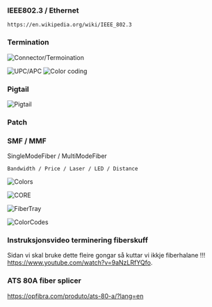 ### IEEE802.3 / Ethernet
```
https://en.wikipedia.org/wiki/IEEE_802.3
```

### Termination
![Connector/Termoination](https://vitextech.com/wp-content/uploads/2019/12/Conn3.png)


![UPC/APC](https://media.cablematic.com/hqterms/pulido_fibra.png)
![Color coding](https://www.ingenova.com/wp-content/uploads/2021/06/apc-vs-upc.png)


### Pigtail
![Pigtail](https://cdn.shopify.com/s/files/1/1026/4509/files/lc-12-pigtail-sm-no-jacket_large.png?v=1505251113)


### Patch 


### SMF / MMF
SingleModeFiber / MultiModeFiber

```
Bandwidth / Price / Laser / LED / Distance
```

![Colors](https://user-images.githubusercontent.com/30005006/170926051-954bbeb7-3320-47b4-ba10-93d6c5dfe05c.png)

![CORE](https://media.fs.com/images/community/upload/wangEditor/202004/22/_1587527696_EVzlmqrv3z.png)


![FiberTray](https://thumbs.dreamstime.com/b/optic-fiber-cable-splicing-fibers-spice-tray-optical-distribution-frame-123502078.jpg)


![ColorCodes](https://blog.twoosk.com/wp-content/uploads/2022/07/MicrosoftTeams-image-1-1024x367.png)



### Instruksjonsvideo terminering fiberskuff
Sidan vi skal bruke dette fleire gongar så kuttar vi ikkje fiberhalane !!!
  https://www.youtube.com/watch?v=9aNzLRfYQfo.



### ATS 80A fiber splicer
https://opfibra.com/produto/ats-80-a/?lang=en
